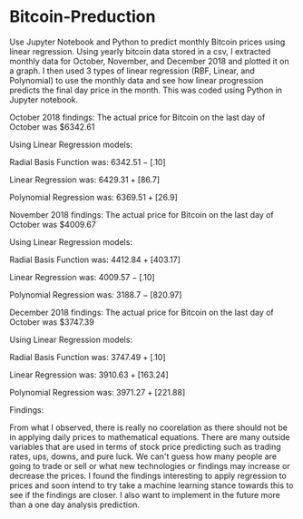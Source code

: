 # Bitcoin-Preduction
Use Jupyter Notebook and Python to predict monthly Bitcoin prices using linear regression.
Using yearly bitcoin data stored in a csv, I extracted monthly data for October, November, and 
December 2018 and plotted it on a graph.  I then used 3 types of linear regression (RBF, Linear, 
and Polynomial) to use the monthly data and see how linear progression predicts the final day 
price in the month.  This was coded using Python in Jupyter notebook.  

October 2018 findings:
The actual price for Bitcoin on the last day of October was $6342.61

Using Linear Regression models:

Radial Basis Function was: $6342.51 -[$.10] 

Linear Regression was: $6429.31 +[$86.7]

Polynomial Regression was: $6369.51 +[$26.9]


November 2018 findings:
The actual price for Bitcoin on the last day of October was $4009.67

Using Linear Regression models:

Radial Basis Function was: $4412.84 +[$403.17] 

Linear Regression was: $4009.57 -[$.10]

Polynomial Regression was: $3188.7 -[$820.97]

December 2018 findings:
The actual price for Bitcoin on the last day of October was $3747.39

Using Linear Regression models:

Radial Basis Function was: $3747.49 +[$.10] 

Linear Regression was: $3910.63 +[$163.24]

Polynomial Regression was: $3971.27 +[$221.88]

Findings:

From what I observed, there is really no coorelation as there should not be in applying daily prices 
to mathematical equations.  There are many outside variables that are used in terms of stock price 
predicting such as trading rates, ups, downs, and pure luck.  We can't guess how many people are going 
to trade or sell or what new technologies or findings may increase or decrease the prices.  I found the 
findings interesting to apply regression to prices and soon intend to try take a machine learning stance 
towards this to see if the findings are closer.  I also want to implement in the future more than a one 
day analysis prediction.
